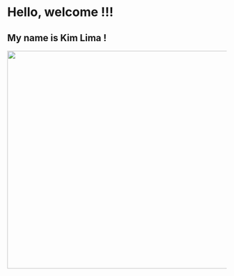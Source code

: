 # Hello, welcome !!!
## My name is Kim Lima !

<img src="https://github.com/kimlimalima/kimlimalima/assets/86325116/66a4840d-e16f-4bcd-8595-e4bb608367e4" width="1000" height="500">




